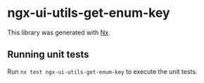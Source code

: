 # ngx-ui-utils-get-enum-key

This library was generated with [Nx](https://nx.dev).

## Running unit tests

Run `nx test ngx-ui-utils-get-enum-key` to execute the unit tests.
